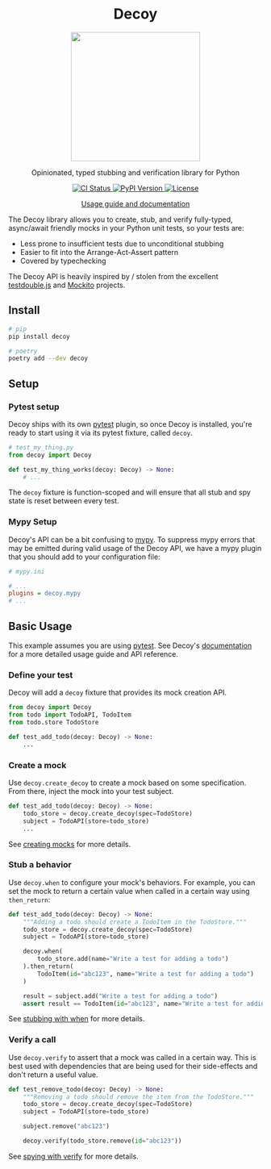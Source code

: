 <div align="center">
    <h1>Decoy</h1>
    <img src="https://mike.cousins.io/decoy/img/decoy.png" width="256px">
    <p>Opinionated, typed stubbing and verification library for Python</p>
    <p>
        <a href="https://github.com/mcous/decoy/actions">
            <img title="CI Status" src="https://flat.badgen.net/github/checks/mcous/decoy/main">
        </a>
        <a href="https://pypi.org/project/decoy/">
            <img title="PyPI Version" src="https://flat.badgen.net/pypi/v/decoy">
        </a>
        <a href="https://github.com/mcous/decoy/blob/main/LICENSE">
            <img title="License" src="https://flat.badgen.net/github/license/mcous/decoy">
        </a>
    </p>
    <p>
        <a href="https://mike.cousins.io/decoy/">Usage guide and documentation</a>
    </p>
</div>

The Decoy library allows you to create, stub, and verify fully-typed, async/await friendly mocks in your Python unit tests, so your tests are:

-   Less prone to insufficient tests due to unconditional stubbing
-   Easier to fit into the Arrange-Act-Assert pattern
-   Covered by typechecking

The Decoy API is heavily inspired by / stolen from the excellent [testdouble.js][] and [Mockito][] projects.

## Install

```bash
# pip
pip install decoy

# poetry
poetry add --dev decoy
```

## Setup

### Pytest setup

Decoy ships with its own [pytest][] plugin, so once Decoy is installed, you're ready to start using it via its pytest fixture, called `decoy`.

```python
# test_my_thing.py
from decoy import Decoy

def test_my_thing_works(decoy: Decoy) -> None:
    # ...
```

The `decoy` fixture is function-scoped and will ensure that all stub and spy state is reset between every test.

### Mypy Setup

Decoy's API can be a bit confusing to [mypy][]. To suppress mypy errors that may be emitted during valid usage of the Decoy API, we have a mypy plugin that you should add to your configuration file:

```ini
# mypy.ini

# ...
plugins = decoy.mypy
# ...
```

## Basic Usage

This example assumes you are using [pytest][]. See Decoy's [documentation][] for a more detailed usage guide and API reference.

### Define your test

Decoy will add a `decoy` fixture that provides its mock creation API.

```python
from decoy import Decoy
from todo import TodoAPI, TodoItem
from todo.store TodoStore

def test_add_todo(decoy: Decoy) -> None:
    ...
```

### Create a mock

Use `decoy.create_decoy` to create a mock based on some specification. From there, inject the mock into your test subject.

```python
def test_add_todo(decoy: Decoy) -> None:
    todo_store = decoy.create_decoy(spec=TodoStore)
    subject = TodoAPI(store=todo_store)
    ...
```

See [creating mocks][] for more details.

### Stub a behavior

Use `decoy.when` to configure your mock's behaviors. For example, you can set the mock to return a certain value when called in a certain way using `then_return`:

```python
def test_add_todo(decoy: Decoy) -> None:
    """Adding a todo should create a TodoItem in the TodoStore."""
    todo_store = decoy.create_decoy(spec=TodoStore)
    subject = TodoAPI(store=todo_store)

    decoy.when(
        todo_store.add(name="Write a test for adding a todo")
    ).then_return(
        TodoItem(id="abc123", name="Write a test for adding a todo")
    )

    result = subject.add("Write a test for adding a todo")
    assert result == TodoItem(id="abc123", name="Write a test for adding a todo")
```

See [stubbing with when][] for more details.

### Verify a call

Use `decoy.verify` to assert that a mock was called in a certain way. This is best used with dependencies that are being used for their side-effects and don't return a useful value.

```python
def test_remove_todo(decoy: Decoy) -> None:
    """Removing a todo should remove the item from the TodoStore."""
    todo_store = decoy.create_decoy(spec=TodoStore)
    subject = TodoAPI(store=todo_store)

    subject.remove("abc123")

    decoy.verify(todo_store.remove(id="abc123"))
```

See [spying with verify][] for more details.

[testdouble.js]: https://github.com/testdouble/testdouble.js
[mockito]: https://site.mockito.org/
[pytest]: https://docs.pytest.org/
[mypy]: https://mypy.readthedocs.io/
[documentation]: https://mike.cousins.io/decoy/
[creating mocks]: https://mike.cousins.io/decoy/usage/create/
[stubbing with when]: https://mike.cousins.io/decoy/usage/when/
[spying with verify]: https://mike.cousins.io/decoy/usage/verify/
